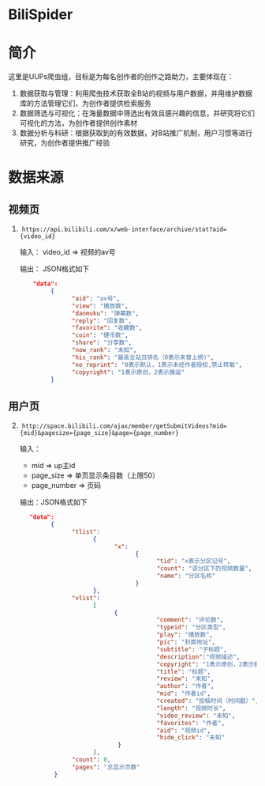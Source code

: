 # BiliSpider

# 简介

这里是UUPs爬虫组，目标是为每名创作者的创作之路助力，主要体现在：
1. 数据获取与管理：利用爬虫技术获取全B站的视频与用户数据，并用维护数据库的方法管理它们，为创作者提供检索服务
2. 数据筛选与可视化：在海量数据中筛选出有效且感兴趣的信息，并研究将它们可视化的方法，为创作者提供创作素材
3. 数据分析与科研：根据获取到的有效数据，对B站推广机制，用户习惯等进行研究，为创作者提供推广经验

# 数据来源

## 视频页
1.  `https://api.bilibili.com/x/web-interface/archive/stat?aid={video_id}`

      输入： video_id => 视频的av号
      
      输出： JSON格式如下
```json
       "data":
            {
                  "aid": "av号",
                  "view": "播放数", 
                  "danmuku": "弹幕数",
                  "reply": "回复数",
                  "favorite": "收藏数",
                  "coin": "硬币数",
                  "share": "分享数",
                  "now_rank": "未知",
                  "his_rank": "最高全站日排名（0表示未曾上榜)",
                  "no_reprint": "0表示默认，1表示未经作者授权,禁止转载",
                  "copyright": "1表示原创，2表示搬运"
            }
 ```
 
## 用户页
2.  `http://space.bilibili.com/ajax/member/getSubmitVideos?mid={mid}&pagesize={page_size}&page={page_number}`
 
      输入：
      * mid => up主id
      * page_size => 单页显示条目数（上限50）
      * page_number => 页码
            
      输出：JSON格式如下
```json
      "data":
            {
                  "tlist":
                        {
                              "x":
                                    {
                                          "tid": "x表示分区记号",
                                          "count": "该分区下的视频数量",
                                          "name": "分区名称"
                                    }
                        },
                  "vlist":
                        [
                              {
                                          "comment": "评论数",
                                          "typeid": "分区类型", 
                                          "play": "播放数",
                                          "pic": "封面地址",
                                          "subtitle": "子标题",
                                          "description":"视频描述",
                                          "copyright": "1表示原创，2表示搬运",
                                          "title": "标题",
                                          "review": "未知",
                                          "author": "作者",
                                          "mid": "作者id",
                                          "created": "投稿时间（时间戳）",
                                          "length": "视频时长",
                                          "video_review": "未知",
                                          "favorites": "作者",
                                          "aid": "视频id",
                                          "hide_click": "未知"
                               }
                        ],
                  "count": 0,
                  "pages": "总显示页数"
             }
```
